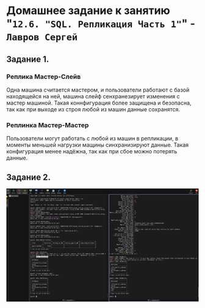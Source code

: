# Домашнее задание к занятию "`12.6. "SQL. Репликация Часть 1"`" - `Лавров Сергей`

## Задание 1. 
### Реплика Мастер-Слейв
Одна машина считается мастером, и пользователи работают с базой находящейся на ней, машина слейф сенхранезирует изменения с мастер машиной. Такая коннфигурация более защищена и безопасна, так как при выходе из строя любой из машин данные сохранятся.
### Реплинка Мастер-Мастер
Пользователи могут работать с любой из машин в репликации, в моменты меньшей нагрузки мащины синхранизируют данные. Такая конфигурация менее надёжна, так как при сбое можно потерять данные.
  
## Задание 2. 
  ![alt text](https://github.com/SergeyLavrov/8.1.-Git/blob/main/img/repl1-1.jpg)
  


